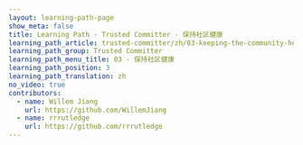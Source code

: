 ```yaml
---
layout: learning-path-page
show_meta: false
title: Learning Path - Trusted Committer - 保持社区健康
learning_path_article: trusted-committer/zh/03-keeping-the-community-healthy-zh.asciidoc
learning_path_group: Trusted Committer
learning_path_menu_title: 03 - 保持社区健康
learning_path_position: 3
learning_path_translation: zh
no_video: true
contributors:
  - name: Willem Jiang
    url: https://github.com/WillemJiang
  - name: rrrutledge
    url: https://github.com/rrrutledge
---
```

<!--- This file autogenerated from https://github.com/InnerSourceCommons/InnerSourceLearningPath/blob/master/scripts -->
